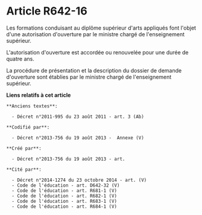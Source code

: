 # Article R642-16

Les formations conduisant au diplôme supérieur d'arts appliqués font l'objet d'une autorisation d'ouverture par le ministre
chargé de l'enseignement supérieur.

L'autorisation d'ouverture est accordée ou renouvelée pour une durée de quatre ans.

La procédure de présentation et la description du dossier de demande d'ouverture sont établies par le ministre chargé de
l'enseignement supérieur.

**Liens relatifs à cet article**

	**Anciens textes**:

	  - Décret n°2011-995 du 23 août 2011 - art. 3 (Ab)

	**Codifié par**:

	  - Décret n°2013-756 du 19 août 2013 -  Annexe (V)

	**Créé par**:

	  - Décret n°2013-756 du 19 août 2013 - art.

	**Cité par**:

	  - Décret n°2014-1274 du 23 octobre 2014 - art. (V)
	  - Code de l'éducation - art. D642-32 (V)
	  - Code de l'éducation - art. R681-1 (V)
	  - Code de l'éducation - art. R682-1 (V)
	  - Code de l'éducation - art. R683-1 (V)
	  - Code de l'éducation - art. R684-1 (V)
